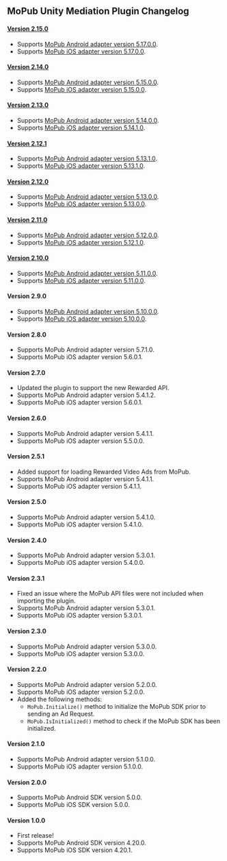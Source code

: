 ## MoPub Unity Mediation Plugin Changelog

#### [Version 2.15.0](https://dl.google.com/googleadmobadssdk/mediation/unity/mopub/MoPubUnityAdapter-2.15.0.zip)
- Supports [MoPub Android adapter version 5.17.0.0](https://github.com/googleads/googleads-mobile-android-mediation/blob/master/ThirdPartyAdapters/mopub/CHANGELOG.md#version-51700).
- Supports [MoPub iOS adapter version 5.17.0.0](https://github.com/googleads/googleads-mobile-ios-mediation/blob/master/adapters/MoPub/CHANGELOG.md#version-51700).

#### [Version 2.14.0](https://dl.google.com/googleadmobadssdk/mediation/unity/mopub/MoPubUnityAdapter-2.14.0.zip)
- Supports [MoPub Android adapter version 5.15.0.0](https://github.com/googleads/googleads-mobile-android-mediation/blob/master/ThirdPartyAdapters/mopub/CHANGELOG.md#version-51500).
- Supports [MoPub iOS adapter version 5.15.0.0](https://github.com/googleads/googleads-mobile-ios-mediation/blob/master/adapters/MoPub/CHANGELOG.md#version-51500).

#### [Version 2.13.0](https://dl.google.com/googleadmobadssdk/mediation/unity/mopub/MoPubUnityAdapter-2.13.0.zip)
- Supports [MoPub Android adapter version 5.14.0.0](https://github.com/googleads/googleads-mobile-android-mediation/blob/master/ThirdPartyAdapters/mopub/CHANGELOG.md#version-51400).
- Supports [MoPub iOS adapter version 5.14.1.0](https://github.com/googleads/googleads-mobile-ios-mediation/blob/master/adapters/MoPub/CHANGELOG.md#version-51410).

#### [Version 2.12.1](https://dl.google.com/googleadmobadssdk/mediation/unity/mopub/MoPubUnityAdapter-2.12.1.zip)
- Supports [MoPub Android adapter version 5.13.1.0](https://github.com/googleads/googleads-mobile-android-mediation/blob/master/ThirdPartyAdapters/mopub/CHANGELOG.md#version-51310).
- Supports [MoPub iOS adapter version 5.13.1.0](https://github.com/googleads/googleads-mobile-ios-mediation/blob/master/adapters/MoPub/CHANGELOG.md#version-51310).

#### [Version 2.12.0](https://dl.google.com/googleadmobadssdk/mediation/unity/mopub/MoPubUnityAdapter-2.12.0.zip)
- Supports [MoPub Android adapter version 5.13.0.0](https://github.com/googleads/googleads-mobile-android-mediation/blob/master/ThirdPartyAdapters/mopub/CHANGELOG.md#version-51300).
- Supports [MoPub iOS adapter version 5.13.0.0](https://github.com/googleads/googleads-mobile-ios-mediation/blob/master/adapters/MoPub/CHANGELOG.md#version-51300).

#### [Version 2.11.0](https://dl.google.com/googleadmobadssdk/mediation/unity/mopub/MoPubUnityAdapter-2.11.0.zip)
- Supports [MoPub Android adapter version 5.12.0.0](https://github.com/googleads/googleads-mobile-android-mediation/blob/master/ThirdPartyAdapters/mopub/CHANGELOG.md#version-51200).
- Supports [MoPub iOS adapter version 5.12.1.0](https://github.com/googleads/googleads-mobile-ios-mediation/blob/master/adapters/MoPub/CHANGELOG.md#version-51210).

#### [Version 2.10.0](https://dl.google.com/googleadmobadssdk/mediation/unity/mopub/MoPubUnityAdapter-2.10.0.zip)
- Supports [MoPub Android adapter version 5.11.0.0](https://github.com/googleads/googleads-mobile-android-mediation/blob/master/ThirdPartyAdapters/mopub/CHANGELOG.md#version-51100).
- Supports [MoPub iOS adapter version 5.11.0.0](https://github.com/googleads/googleads-mobile-ios-mediation/blob/master/adapters/MoPub/CHANGELOG.md#version-51100).

#### Version 2.9.0
- Supports [MoPub Android adapter version 5.10.0.0](https://github.com/googleads/googleads-mobile-android-mediation/blob/master/ThirdPartyAdapters/mopub/CHANGELOG.md#version-51000).
- Supports [MoPub iOS adapter version 5.10.0.0](https://github.com/googleads/googleads-mobile-ios-mediation/blob/master/adapters/MoPub/CHANGELOG.md#version-51000).

#### Version 2.8.0
- Supports MoPub Android adapter version 5.7.1.0.
- Supports MoPub iOS adapter version 5.6.0.1.

#### Version 2.7.0
- Updated the plugin to support the new Rewarded API.
- Supports MoPub Android adapter version 5.4.1.2.
- Supports MoPub iOS adapter version 5.6.0.1.

#### Version 2.6.0
- Supports MoPub Android adapter version 5.4.1.1.
- Supports MoPub iOS adapter version 5.5.0.0.

#### Version 2.5.1
- Added support for loading Rewarded Video Ads from MoPub.
- Supports MoPub Android adapter version 5.4.1.1.
- Supports MoPub iOS adapter version 5.4.1.1.

#### Version 2.5.0
- Supports MoPub Android adapter version 5.4.1.0.
- Supports MoPub iOS adapter version 5.4.1.0.

#### Version 2.4.0
- Supports MoPub Android adapter version 5.3.0.1.
- Supports MoPub iOS adapter version 5.4.0.0.

#### Version 2.3.1
- Fixed an issue where the MoPub API files were not included when importing the plugin.
- Supports MoPub Android adapter version 5.3.0.1.
- Supports MoPub iOS adapter version 5.3.0.1.

#### Version 2.3.0
- Supports MoPub Android adapter version 5.3.0.0.
- Supports MoPub iOS adapter version 5.3.0.0.

#### Version 2.2.0
- Supports MoPub Android adapter version 5.2.0.0.
- Supports MoPub iOS adapter version 5.2.0.0.
- Added the following methods:
  * `MoPub.Initialize()` method to initialize the MoPub SDK prior to sending an Ad Request.
  * `MoPub.IsInitialized()` method to check if the MoPub SDK has been initialized.

#### Version 2.1.0
- Supports MoPub Android adapter version 5.1.0.0.
- Supports MoPub iOS adapter version 5.1.0.0.

#### Version 2.0.0
- Supports MoPub Android SDK version 5.0.0.
- Supports MoPub iOS SDK version 5.0.0.

#### Version 1.0.0
- First release!
- Supports MoPub Android SDK version 4.20.0.
- Supports MoPub iOS SDK version 4.20.1.
